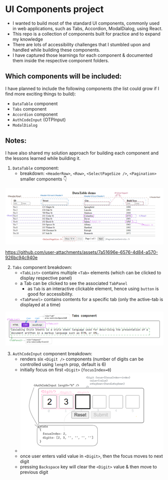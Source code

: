 # UI Components project
  - I wanted to build most of the standard UI components, commonly used in web applications, such as Tabs, Accordion, ModalDialog, using React.
  - This repo is a collection of components built for practice and to expand my knowledge
  - There are lots of accessibility challenges that I stumbled upon and handled while building these components.
  - I have captured those learnings for each component & documented them inside the respective component folders.

## Which components will be included:
  I have planned to include the following components (the list could grow if I find more exciting things to build):
  - `DataTable` component
  - `Tabs` component
  - `Accordion` component
  - `AuthCodeInput` (OTPInput) 
  - `ModalDialog`

## Notes:
  I have also shared my solution approach for building each component and the lessons learned while building it.

 1. `DataTable` component:
     - breakdown: `<HeaderRow>`, `<Row>`, `<SelectPageSize />`, `<Pagination>` smaller components 👇
 <img src="./src/assets/DataTable_diagram.png" />

https://github.com/user-attachments/assets/7a51696e-6576-4d84-a570-926bc94c940e

 2. `Tabs` component breakdown:
    - `<TabList>` contains multiple `<Tab>` elements (which can be clicked to display respective panel) 
    - a Tab can be clicked to see the associated `TabPanel`
      - as `Tab` is an interactive clickable element, hence using `button` is good for accessibility.
    - `<TabPanel>` contains contents for a specific tab (only the active-tab is displayed at a time)
  
 <img src="./src/assets/Tabs_diagram_exported.png" />

 3. `AuthCodeInput` component breakdown:
    - renders six `<Digit />` components (number of digits can be controlled using `length` prop, default is 6)
    - initially focus on first `<Digit>` (`focusIndex=0`)
    - <img src="./src/assets/AuthCodeInput.png" />
    - once user enters valid value in `<Digit>`, then the focus moves to next digit
    - pressing `Backspace` key will clear the `<Digit>` value & then move to previous digit
  
 

